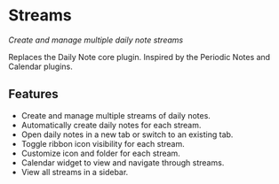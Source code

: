 # Streams

*Create and manage multiple daily note streams*

Replaces the Daily Note core plugin.
Inspired by the Periodic Notes and Calendar plugins.


## Features

- Create and manage multiple streams of daily notes.
- Automatically create daily notes for each stream.
- Open daily notes in a new tab or switch to an existing tab.
- Toggle ribbon icon visibility for each stream.
- Customize icon and folder for each stream.
- Calendar widget to view and navigate through streams.
- View all streams in a sidebar.